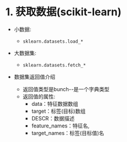 # 1. 获取数据(scikit-learn)

* 小数据:
  - `sklearn.datasets.load_*`
* 大数据集:
  - `sklearn.datasets.fetch_*`

* 数据集返回值介绍
  - 返回值类型是bunch--是一个字典类型
  - 返回值的属性:
    - data：特征数据数组
    - target：标签(目标)数组
    - DESCR：数据描述
    - feature_names：特征名,
    - target_names：标签(目标值)名
